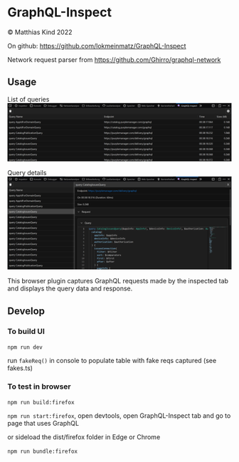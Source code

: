 # GraphQL-Inspect

© Matthias Kind 2022

On github: https://github.com/lokmeinmatz/GraphQL-Inspect

Network request parser from https://github.com/Ghirro/graphql-network 

## Usage

List of queries
![List of queries](./docs/screenshot_list.png)

Query details
![Query Details](./docs/screenshot_details.png)

This browser plugin captures GraphQL requests made by the inspected tab and displays the query data and response.

## Develop

### To build UI

`npm run dev`

run `fakeReq()` in console to populate table with fake reqs captured (see fakes.ts)

### To test in browser

`npm run build:firefox`

`npm run start:firefox`, open devtools, open GraphQL-Inspect tab and go to page that uses GraphQL

or sideload the dist/firefox folder in Edge or Chrome

`npm run bundle:firefox` 